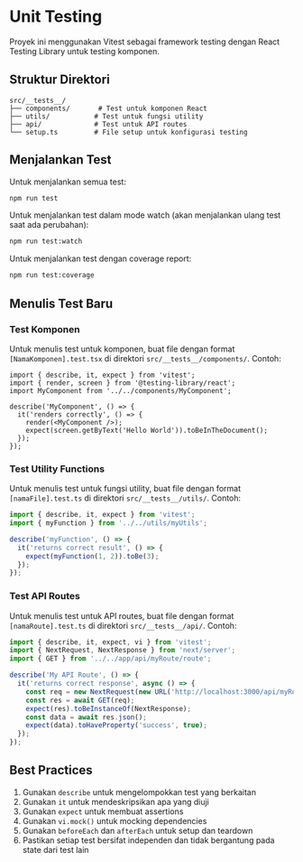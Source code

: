 # Unit Testing

Proyek ini menggunakan Vitest sebagai framework testing dengan React Testing Library untuk testing komponen.

## Struktur Direktori

```
src/__tests__/
├── components/       # Test untuk komponen React
├── utils/           # Test untuk fungsi utility
├── api/             # Test untuk API routes
└── setup.ts         # File setup untuk konfigurasi testing
```

## Menjalankan Test

Untuk menjalankan semua test:

```bash
npm run test
```

Untuk menjalankan test dalam mode watch (akan menjalankan ulang test saat ada perubahan):

```bash
npm run test:watch
```

Untuk menjalankan test dengan coverage report:

```bash
npm run test:coverage
```

## Menulis Test Baru

### Test Komponen

Untuk menulis test untuk komponen, buat file dengan format `[NamaKomponen].test.tsx` di direktori `src/__tests__/components/`. Contoh:

```tsx
import { describe, it, expect } from 'vitest';
import { render, screen } from '@testing-library/react';
import MyComponent from '../../components/MyComponent';

describe('MyComponent', () => {
  it('renders correctly', () => {
    render(<MyComponent />);
    expect(screen.getByText('Hello World')).toBeInTheDocument();
  });
});
```

### Test Utility Functions

Untuk menulis test untuk fungsi utility, buat file dengan format `[namaFile].test.ts` di direktori `src/__tests__/utils/`. Contoh:

```ts
import { describe, it, expect } from 'vitest';
import { myFunction } from '../../utils/myUtils';

describe('myFunction', () => {
  it('returns correct result', () => {
    expect(myFunction(1, 2)).toBe(3);
  });
});
```

### Test API Routes

Untuk menulis test untuk API routes, buat file dengan format `[namaRoute].test.ts` di direktori `src/__tests__/api/`. Contoh:

```ts
import { describe, it, expect, vi } from 'vitest';
import { NextRequest, NextResponse } from 'next/server';
import { GET } from '../../app/api/myRoute/route';

describe('My API Route', () => {
  it('returns correct response', async () => {
    const req = new NextRequest(new URL('http://localhost:3000/api/myRoute'));
    const res = await GET(req);
    expect(res).toBeInstanceOf(NextResponse);
    const data = await res.json();
    expect(data).toHaveProperty('success', true);
  });
});
```

## Best Practices

1. Gunakan `describe` untuk mengelompokkan test yang berkaitan
2. Gunakan `it` untuk mendeskripsikan apa yang diuji
3. Gunakan `expect` untuk membuat assertions
4. Gunakan `vi.mock()` untuk mocking dependencies
5. Gunakan `beforeEach` dan `afterEach` untuk setup dan teardown
6. Pastikan setiap test bersifat independen dan tidak bergantung pada state dari test lain 